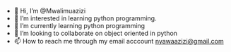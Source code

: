 - 👋 Hi, I’m @Mwalimuazizi
- 👀 I’m interested in learning python programming.
- 🌱 I’m currently learning python programming 
- 💞️ I’m looking to collaborate on object oriented in python
- 📫 How to reach me through my email acccount nyawaazizi@gmail.com

<!---
Mwalimuazizi/Mwalimuazizi is a ✨ special ✨ repository because its `README.md` (this file) appears on your GitHub profile.
You can click the Preview link to take a look at your changes.
--->
